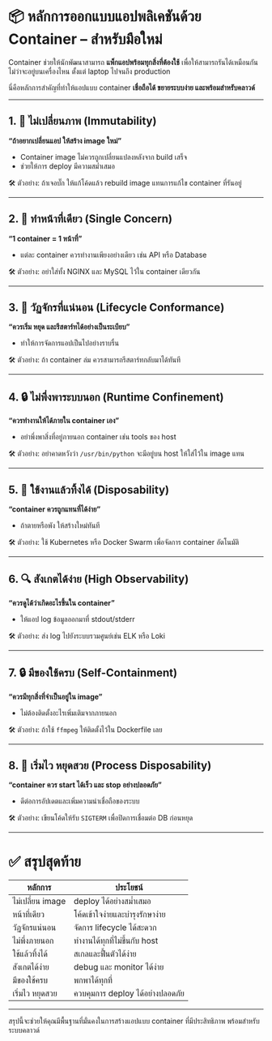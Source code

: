 
# 📦 หลักการออกแบบแอปพลิเคชันด้วย Container – สำหรับมือใหม่

Container ช่วยให้นักพัฒนาสามารถ **แพ็กแอปพร้อมทุกสิ่งที่ต้องใช้** เพื่อให้สามารถรันได้เหมือนกันไม่ว่าจะอยู่บนเครื่องไหน ตั้งแต่ laptop ไปจนถึง production

นี่คือหลักการสำคัญที่ทำให้แอปแบบ container **เชื่อถือได้ ขยายระบบง่าย และพร้อมสำหรับคลาวด์**

---

## 1. 🧊 ไม่เปลี่ยนภาพ (Immutability)  
**“ถ้าอยากเปลี่ยนแอป ให้สร้าง image ใหม่”**

- Container image ไม่ควรถูกเปลี่ยนแปลงหลังจาก build เสร็จ
- ช่วยให้การ deploy มีความสม่ำเสมอ

🛠 ตัวอย่าง: ถ้าเจอบั๊ก ให้แก้โค้ดแล้ว rebuild image แทนการแก้ไข container ที่รันอยู่

---

## 2. 🎯 ทำหน้าที่เดียว (Single Concern)  
**“1 container = 1 หน้าที่”**

- แต่ละ container ควรทำงานเพียงอย่างเดียว เช่น API หรือ Database

🛠 ตัวอย่าง: อย่าใส่ทั้ง NGINX และ MySQL ไว้ใน container เดียวกัน

---

## 3. 🔁 วัฏจักรที่แน่นอน (Lifecycle Conformance)  
**“ควรเริ่ม หยุด และรีสตาร์ทได้อย่างเป็นระเบียบ”**

- ทำให้การจัดการแอปเป็นไปอย่างราบรื่น

🛠 ตัวอย่าง: ถ้า container ล่ม ควรสามารถรีสตาร์ทกลับมาได้ทันที

---

## 4. 🔒 ไม่พึ่งพาระบบนอก (Runtime Confinement)  
**“ควรทำงานให้ได้ภายใน container เอง”**

- อย่าพึ่งพาสิ่งที่อยู่ภายนอก container เช่น tools ของ host

🛠 ตัวอย่าง: อย่าคาดหวังว่า `/usr/bin/python` จะมีอยู่บน host ให้ใส่ไว้ใน image แทน

---

## 5. 🧹 ใช้งานแล้วทิ้งได้ (Disposability)  
**“container ควรถูกแทนที่ได้ง่าย”**

- ถ้าตายหรือพัง ให้สร้างใหม่ทันที

🛠 ตัวอย่าง: ใช้ Kubernetes หรือ Docker Swarm เพื่อจัดการ container อัตโนมัติ

---

## 6. 🔍 สังเกตได้ง่าย (High Observability)  
**“ควรดูได้ว่าเกิดอะไรขึ้นใน container”**

- ให้แอป log ข้อมูลออกมาที่ stdout/stderr

🛠 ตัวอย่าง: ส่ง log ไปยังระบบรวมศูนย์เช่น ELK หรือ Loki

---

## 7. 🔒 มีของใช้ครบ (Self-Containment)  
**“ควรมีทุกสิ่งที่จำเป็นอยู่ใน image”**

- ไม่ต้องติดตั้งอะไรเพิ่มเติมจากภายนอก

🛠 ตัวอย่าง: ถ้าใช้ `ffmpeg` ให้ติดตั้งไว้ใน Dockerfile เลย

---

## 8. 🧭 เริ่มไว หยุดสวย (Process Disposability)  
**“container ควร start ได้เร็ว และ stop อย่างปลอดภัย”**

- ดีต่อการอัปเดตและเพิ่มความน่าเชื่อถือของระบบ

🛠 ตัวอย่าง: เขียนโค้ดให้รับ `SIGTERM` เพื่อปิดการเชื่อมต่อ DB ก่อนหยุด

---

# ✅ สรุปสุดท้าย

| หลักการ               | ประโยชน์                               |
|------------------------|------------------------------------------|
| ไม่เปลี่ยน image       | deploy ได้อย่างสม่ำเสมอ                 |
| หน้าที่เดียว           | โค้ดเข้าใจง่ายและบำรุงรักษาง่าย        |
| วัฏจักรแน่นอน          | จัดการ lifecycle ได้สะดวก              |
| ไม่พึ่งภายนอก          | ทำงานได้ทุกที่ไม่ขึ้นกับ host          |
| ใช้แล้วทิ้งได้         | สเกลและฟื้นตัวได้ง่าย                 |
| สังเกตได้ง่าย           | debug และ monitor ได้ง่าย              |
| มีของใช้ครบ            | พกพาได้ทุกที่                          |
| เริ่มไว หยุดสวย        | ควบคุมการ deploy ได้อย่างปลอดภัย     |

---

สรุปนี้จะช่วยให้คุณมีพื้นฐานที่มั่นคงในการสร้างแอปแบบ container ที่มีประสิทธิภาพ พร้อมสำหรับระบบคลาวด์
